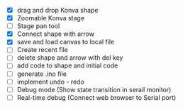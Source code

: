 - [x] drag and drop Konva shape
- [x] Zoomable Konva stage
- [ ] Stage pan tool
- [x] Connect shape with arrow
- [x] save and load canvas to local file
- [ ] Create recent file
- [ ] delete shape and arrow with del key
- [ ] add code to shape and initial code
- [ ] generate .ino file
- [ ] implement undo - redo
- [ ] Debug mode (Show state transition in serail monitor)
- [ ] Real-time debug (Connect web browser to Serial port)
